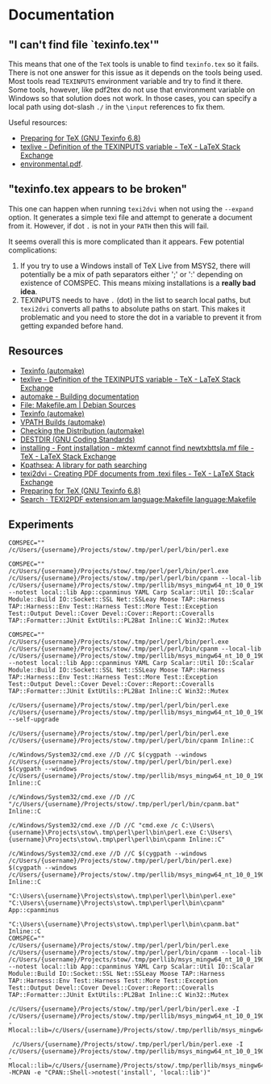 # Documentation

## "I can't find file `texinfo.tex'"

This means that one of the `TeX` tools is unable to find `texinfo.tex` so it fails. There is not one answer for this issue as it depends on the tools being used. Most tools read `TEXINPUTS` environment variable and try to find it there. Some tools, however, like pdf2tex do not use that environment variable on Windows so that solution does not work. In those cases, you can specify a local path using dot-slash `./` in the `\input` references to fix them.

Useful resources:

* [Preparing for TeX (GNU Texinfo 6.8)](https://www.gnu.org/software/texinfo/manual/texinfo/html_node/Preparing-for-TeX.html)
* [texlive - Definition of the TEXINPUTS variable - TeX - LaTeX Stack Exchange](https://tex.stackexchange.com/questions/93712/definition-of-the-texinputs-variable)
* [environmental.pdf](https://www2.ph.ed.ac.uk/~wjh/tex/documents/environmental.pdf).

## "texinfo.tex appears to be broken"

This one can happen when running `texi2dvi` when not using the `--expand` option. It generates a simple texi file and attempt to generate a document from it. However, if dot `.` is not in your `PATH` then this will fail.

It seems overall this is more complicated than it appears. Few potential complications:

1. If you try to use a Windows install of TeX Live from MSYS2, there will potentially be a mix of path separators either ';' or ':' depending on existence of COMSPEC. This means mixing installations is a **really bad idea**.
2. TEXINPUTS needs to have `.` (dot) in the list to search local paths, but `texi2dvi` converts all paths to absolute paths on start. This makes it problematic and you need to store the dot in a variable to prevent it from getting expanded before hand.

## Resources

* [Texinfo (automake)](https://www.gnu.org/software/automake/manual/html_node/Texinfo.html)
* [texlive - Definition of the TEXINPUTS variable - TeX - LaTeX Stack Exchange](https://tex.stackexchange.com/questions/93712/definition-of-the-texinputs-variable)
* [automake - Building documentation](https://gnu.huihoo.org/automake-1.5/html_chapter/automake_12.html)
* [File: Makefile.am | Debian Sources](https://sources.debian.org/src/texinfo/6.5.0.dfsg.1-4/Makefile.am/)
* [Texinfo (automake)](https://www.gnu.org/software/automake/manual/html_node/Texinfo.html)
* [VPATH Builds (automake)](https://www.gnu.org/software/automake/manual/html_node/VPATH-Builds.html)
* [Checking the Distribution (automake)](https://www.gnu.org/software/automake/manual/html_node/Checking-the-Distribution.html)
* [DESTDIR (GNU Coding Standards)](https://www.gnu.org/prep/standards/html_node/DESTDIR.html)
* [installing - Font installation - mktexmf cannot find newtxbttsla.mf file - TeX - LaTeX Stack Exchange](https://tex.stackexchange.com/questions/213960/font-installation-mktexmf-cannot-find-newtxbttsla-mf-file)
* [Kpathsea: A library for path searching](https://www.tug.org/texinfohtml/kpathsea.html#Introduction)
* [texi2dvi - Creating PDF documents from .texi files - TeX - LaTeX Stack Exchange](https://tex.stackexchange.com/questions/71604/creating-pdf-documents-from-texi-files)
* [Preparing for TeX (GNU Texinfo 6.8)](https://www.gnu.org/software/texinfo/manual/texinfo/html_node/Preparing-for-TeX.html)
* [Search · TEXI2PDF extension:am language:Makefile language:Makefile](https://github.com/search?l=Makefile&p=2&q=TEXI2PDF+extension%3Aam+language%3AMakefile+language%3AMakefile&ref=advsearch&type=Code)

## Experiments

```log
COMSPEC="" /c/Users/{username}/Projects/stow/.tmp/perl/perl/bin/perl.exe

COMSPEC="" /c/Users/{username}/Projects/stow/.tmp/perl/perl/bin/perl.exe /c/Users/{username}/Projects/stow/.tmp/perl/perl/bin/cpanm --local-lib /c/Users/{username}/Projects/stow/.tmp/perllib/msys_mingw64_nt_10_0_19043/5.14.4.763351b4 --notest local::lib App::cpanminus YAML Carp Scalar::Util IO::Scalar Module::Build IO::Socket::SSL Net::SSLeay Moose TAP::Harness TAP::Harness::Env Test::Harness Test::More Test::Exception Test::Output Devel::Cover Devel::Cover::Report::Coveralls TAP::Formatter::JUnit ExtUtils::PL2Bat Inline::C Win32::Mutex

COMSPEC="" /c/Users/{username}/Projects/stow/.tmp/perl/perl/bin/perl.exe /c/Users/{username}/Projects/stow/.tmp/perl/perl/bin/cpanm --local-lib /c/Users/{username}/Projects/stow/.tmp/perllib/msys_mingw64_nt_10_0_19043/5.14.4.763351b4 --notest local::lib App::cpanminus YAML Carp Scalar::Util IO::Scalar Module::Build IO::Socket::SSL Net::SSLeay Moose TAP::Harness TAP::Harness::Env Test::Harness Test::More Test::Exception Test::Output Devel::Cover Devel::Cover::Report::Coveralls TAP::Formatter::JUnit ExtUtils::PL2Bat Inline::C Win32::Mutex

/c/Users/{username}/Projects/stow/.tmp/perl/perl/bin/perl.exe /c/Users/{username}/Projects/stow/.tmp/perllib/msys_mingw64_nt_10_0_19043/5.14.4.763351b4/bin/cpanm_install --self-upgrade

/c/Users/{username}/Projects/stow/.tmp/perl/perl/bin/perl.exe /c/Users/{username}/Projects/stow/.tmp/perl/perl/bin/cpanm Inline::C

/c/Windows/System32/cmd.exe //D //C $(cygpath --windows /c/Users/{username}/Projects/stow/.tmp/perl/perl/bin/perl.exe) $(cygpath --windows /c/Users/{username}/Projects/stow/.tmp/perllib/msys_mingw64_nt_10_0_19043/5.14.4.763351b4/bin/cpanm_install) Inline::C

/c/Windows/System32/cmd.exe //D //C  "/c/Users/{username}/Projects/stow/.tmp/perl/perl/bin/cpanm.bat" Inline::C

/c/Windows/System32/cmd.exe //D //C "cmd.exe /c C:\Users\{username}\Projects\stow\.tmp\perl\perl\bin\perl.exe C:\Users\{username}\Projects\stow\.tmp\perl\perl\bin\cpanm Inline::C"

/c/Windows/System32/cmd.exe //D //C $(cygpath --windows /c/Users/{username}/Projects/stow/.tmp/perl/perl/bin/perl.exe) $(cygpath --windows /c/Users/{username}/Projects/stow/.tmp/perllib/msys_mingw64_nt_10_0_19043/5.14.4.763351b4/bin/cpanm_install) Inline::C

"C:\Users\{username}\Projects\stow\.tmp\perl\perl\bin\perl.exe" "C:\Users\{username}\Projects\stow\.tmp\perl\perl\bin\cpanm" App::cpanminus

"C:\Users\{username}\Projects\stow\.tmp\perl\perl\bin\cpanm.bat" Inline::C
COMSPEC="" /c/Users/{username}/Projects/stow/.tmp/perl/perl/bin/perl.exe /c/Users/{username}/Projects/stow/.tmp/perl/perl/bin/cpanm --local-lib /c/Users/{username}/Projects/stow/.tmp/perllib/msys_mingw64_nt_10_0_19043/5.14.4.763351b4 --notest local::lib App::cpanminus YAML Carp Scalar::Util IO::Scalar Module::Build IO::Socket::SSL Net::SSLeay Moose TAP::Harness TAP::Harness::Env Test::Harness Test::More Test::Exception Test::Output Devel::Cover Devel::Cover::Report::Coveralls TAP::Formatter::JUnit ExtUtils::PL2Bat Inline::C Win32::Mutex

/c/Users/{username}/Projects/stow/.tmp/perl/perl/bin/perl.exe -I /c/Users/{username}/Projects/stow/.tmp/perllib/msys_mingw64_nt_10_0_19043/5.14.4.763351b4 -Mlocal::lib=/c/Users/{username}/Projects/stow/.tmp/perllib/msys_mingw64_nt_10_0_19043/5.14.4.763351b4

 /c/Users/{username}/Projects/stow/.tmp/perl/perl/bin/perl.exe -I /c/Users/{username}/Projects/stow/.tmp/perllib/msys_mingw64_nt_10_0_19043/5.14.4.763351b4 -Mlocal::lib=/c/Users/{username}/Projects/stow/.tmp/perllib/msys_mingw64_nt_10_0_19043/5.14.4.763351b4 -MCPAN -e "CPAN::Shell->notest('install', 'local::lib')"
```
